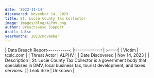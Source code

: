 ```yaml
---
date: '2023-11-14'
discovered: November 14, 2023
title: St. Lucie County Tax Collector
image: images/blog/ALPHV.png
author: Breachsense Support
draft: false
yearmonths: 2023/november
---
```


| Data Breach Report------------:     |:-------------:    | :-----:|
| Victim      | tcslc.com      | 
| Threat Actor      | ALPHV      | 
| Date Discovered      | Nov 14, 2023      | 
| Description      | St. Lucie County Tax Collector is a government body that specializes in DMV, local business tax, tourist development, and taxes services.      | 
| Leak Size      | Unknown      | 

